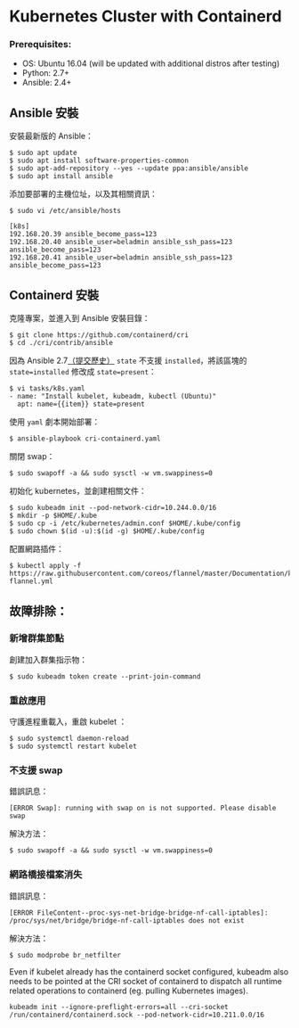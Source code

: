 # Kubernetes Cluster with Containerd

### Prerequisites:

- OS: Ubuntu 16.04 (will be updated with additional distros after testing)
- Python: 2.7+
- Ansible: 2.4+

## Ansible 安裝

安裝最新版的 Ansible：

```
$ sudo apt update
$ sudo apt install software-properties-common
$ sudo apt-add-repository --yes --update ppa:ansible/ansible
$ sudo apt install ansible 
```

添加要部署的主機位址，以及其相關資訊：

```
$ sudo vi /etc/ansible/hosts

[k8s]
192.168.20.39 ansible_become_pass=123
192.168.20.40 ansible_user=beladmin ansible_ssh_pass=123 ansible_become_pass=123
192.168.20.41 ansible_user=beladmin ansible_ssh_pass=123 ansible_become_pass=123
```


## Containerd 安裝

克隆專案，並進入到 Ansible 安裝目錄：

```
$ git clone https://github.com/containerd/cri
$ cd ./cri/contrib/ansible
```

因為 Ansible 2.7[（提交歷史）](https://github.com/ansible/ansible/commit/4ec8599c3801e4737fddcca9b1d034885404a9c1) `state` 不支援 `installed`，將該區塊的 `state=installed` 修改成 `state=present`：

```
$ vi tasks/k8s.yaml 
- name: "Install kubelet, kubeadm, kubectl (Ubuntu)"
  apt: name={{item}} state=present

```

使用 `yaml` 劇本開始部署：

```
$ ansible-playbook cri-containerd.yaml
```

關閉 swap：

```
$ sudo swapoff -a && sudo sysctl -w vm.swappiness=0
```

初始化 kubernetes，並創建相關文件：

```
$ sudo kubeadm init --pod-network-cidr=10.244.0.0/16
$ mkdir -p $HOME/.kube
$ sudo cp -i /etc/kubernetes/admin.conf $HOME/.kube/config
$ sudo chown $(id -u):$(id -g) $HOME/.kube/config
```

配置網路插件：

```
$ kubectl apply -f https://raw.githubusercontent.com/coreos/flannel/master/Documentation/kube-flannel.yml
```

## 故障排除：

### 新增群集節點

創建加入群集指示物：

```
$ sudo kubeadm token create --print-join-command
```

### 重啟應用

守護進程重載入，重啟 kubelet ：

```
$ sudo systemctl daemon-reload
$ sudo systemctl restart kubelet
```

### 不支援 swap 

錯誤訊息：

```
[ERROR Swap]: running with swap on is not supported. Please disable swap
```

解決方法：

```
$ sudo swapoff -a && sudo sysctl -w vm.swappiness=0
```

### 網路橋接檔案消失

錯誤訊息：

```
[ERROR FileContent--proc-sys-net-bridge-bridge-nf-call-iptables]: /proc/sys/net/bridge/bridge-nf-call-iptables does not exist
```

解決方法：

```
$ sudo modprobe br_netfilter
```


Even if kubelet already has the containerd socket configured, kubeadm also needs to be pointed at the CRI socket of containerd to dispatch all runtime related operations to containerd (eg. pulling Kubernetes images).


```
kubeadm init --ignore-preflight-errors=all --cri-socket /run/containerd/containerd.sock --pod-network-cidr=10.211.0.0/16
```